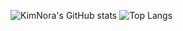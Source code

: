 ![KimNora's GitHub stats](https://github-readme-stats.vercel.app/api?username=Kimnora07&show_icons=true&theme=radical)
![Top Langs](https://github-readme-stats.vercel.app/api/top-langs/?username=KimNora07)

